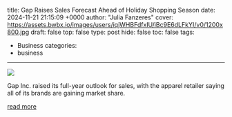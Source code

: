 title: Gap Raises Sales Forecast Ahead of Holiday Shopping Season
date: 2024-11-21 21:15:09 +0000
author: "Julia Fanzeres"
cover: https://assets.bwbx.io/images/users/iqjWHBFdfxIU/iBc9E6dLFkYI/v0/1200x800.jpg
draft: false
top: false
type: post
hide: false
toc: false
tags:
  - Business
categories:
  - business
---

![](https://assets.bwbx.io/images/users/iqjWHBFdfxIU/iBc9E6dLFkYI/v0/1200x800.jpg)

Gap Inc. raised its full-year outlook for sales, with the apparel retailer saying all of its brands are gaining market share.

[read more](https://www.bloomberg.com/news/articles/2024-11-21/gap-raises-sales-forecast-ahead-of-key-holiday-shopping-season)
